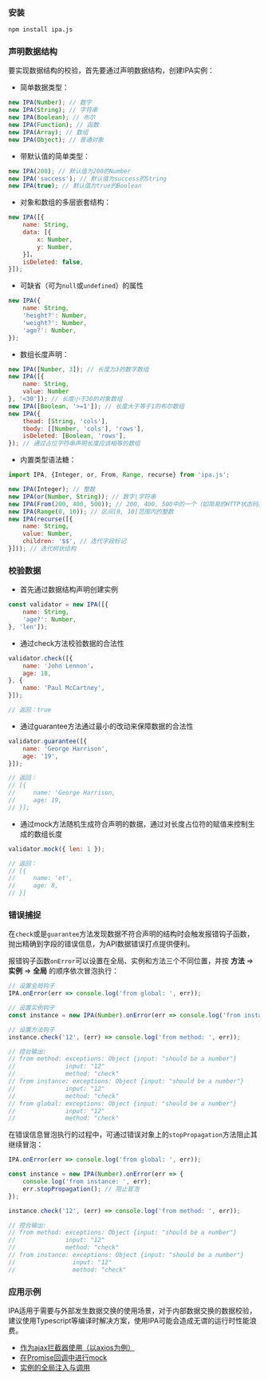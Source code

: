 ### 安装

``` bash
npm install ipa.js
```



### 声明数据结构

要实现数据结构的校验，首先要通过声明数据结构，创建IPA实例：

- 简单数据类型：

``` js
new IPA(Number); // 数字
new IPA(String); // 字符串
new IPA(Boolean); // 布尔
new IPA(Function); // 函数
new IPA(Array); // 数组
new IPA(Object); // 普通对象
```



- 带默认值的简单类型：

``` js
new IPA(200); // 默认值为200的Number
new IPA('success'); // 默认值为success的String
new IPA(true); // 默认值为true的Boolean
```



- 对象和数组的多层嵌套结构：

``` js
new IPA([{
    name: String,
    data: [{
        x: Number,
        y: Number,
    }]，
    isDeleted: false,
}]);
```



- 可缺省（可为`null`或`undefined`）的属性

``` js
new IPA({
    name: String,
    'height?': Number,
    'weight?': Number,
    'age?': Number,
});
```



- 数组长度声明：

``` js
new IPA([Number, 3]); // 长度为3的数字数组
new IPA([{
    name: String,
    value: Number
}, '<30']); // 长度小于30的对象数组
new IPA([Boolean, '>=1']); // 长度大于等于1的布尔数组
new IPA({
    thead: [String, 'cols'],
    tbody: [[Number, 'cols'], 'rows'],
    isDeleted: [Boolean, 'rows'],
}); // 通过占位字符串声明长度应该相等的数组
```



- 内置类型语法糖：

```js
import IPA, {Integer, or, From, Range, recurse} from 'ipa.js';

new IPA(Integer); // 整数
new IPA(or(Number, String)); // 数字|字符串
new IPA(From(200, 400, 500)); // 200, 400, 500中的一个（如简易的HTTP状态码）
new IPA(Range(0, 10)); // 区间[0, 10]范围内的整数
new IPA(recurse([{
    name: String,
    value: Number,
    children: '$$', // 迭代字段标记
}])); // 迭代树状结构
```





### 校验数据

- 首先通过数据结构声明创建实例

``` js
const validator = new IPA([{
    name: String,
    'age?': Number,
}, 'len']);
```



- 通过check方法校验数据的合法性

```js
validator.check([{
    name: 'John Lennon'，
    age: 18,
}, {
    name: 'Paul McCartney',
}]); 

// 返回：true
```



- 通过guarantee方法通过最小的改动来保障数据的合法性

```js
validator.guarantee([{
    name: 'George Harrison',
    age: '19',
}]); 

// 返回：
// [{ 
//     name: 'George Harrison,
//     age: 19,
// }];
```



- 通过mock方法随机生成符合声明的数据，通过对长度占位符的赋值来控制生成的数组长度

```js
validator.mock({ len: 1 }); 

// 返回：
// [{
//     name: 'et',
//     age: 8,
// }]
```



### 错误捕捉

在`check`或是`guarantee`方法发现数据不符合声明的结构时会触发报错钩子函数，抛出精确到字段的错误信息，为API数据错误打点提供便利。



报错钩子函数`onError`可以设置在全局、实例和方法三个不同位置，并按 **方法** => **实例** => **全局** 的顺序依次冒泡执行：

```js
// 设置全局钩子
IPA.onError(err => console.log('from global: ', err));

// 设置实例钩子
const instance = new IPA(Number).onError(err => console.log('from instance: ', err));

// 设置方法钩子
instance.check('12', (err) => console.log('from method: ', err));

// 控台输出:
// from method: exceptions: Object {input: "should be a number"}
//              input: "12"
//              method: "check"
// from instance: exceptions: Object {input: "should be a number"}
//              input: "12"
//              method: "check"
// from global: exceptions: Object {input: "should be a number"}
//              input: "12"
//              method: "check"
```



在错误信息冒泡执行的过程中，可通过错误对象上的`stopPropagation`方法阻止其继续冒泡：

``` js
IPA.onError(err => console.log('from global: ', err));

const instance = new IPA(Number).onError(err => {
    console.log('from instance: ', err);
    err.stopPropagation(); // 阻止冒泡
});

instance.check('12', (err) => console.log('from method: ', err));

// 控台输出:
// from method: exceptions: Object {input: "should be a number"}
//              input: "12"
//              method: "check"
// from instance: exceptions: Object {input: "should be a number"}
//                input: "12"
//                method: "check"
```





### 应用示例

IPA适用于需要与外部发生数据交换的使用场景，对于内部数据交换的数据校验，建议使用Typescript等编译时解决方案，使用IPA可能会造成无谓的运行时性能浪费。

- [作为ajax拦截器使用（以axios为例）](#/doc#应用示例-作为Ajax拦截器使用（以axios为例）)
- [在Promise回调中进行mock](#/doc#应用示例-在Promise回调中进行mock)
- [实例的全局注入与调用](#/doc#应用示例-实例的全局注入与调用)
